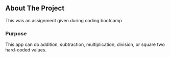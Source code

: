 ## About The Project
This was an assignment given during coding bootcamp

### Purpose
This app can do addition, subtraction, multiplication, division, or square two hard-coded values.
